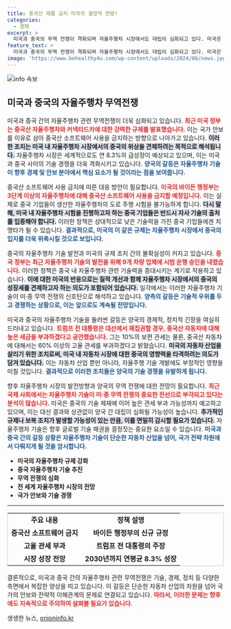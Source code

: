 ```yaml
---
title: 중국산 제품 금지 미국의 결정적 한방!
categories:
  - 경제
excerpt: >
  미국과 중국의 무역 전쟁이 격화되며 자율주행차 시장에서도 대립이 심화되고 있다. 미국은 중국산 소프트웨어 사용 금지와 고율 관세 부과를 예고, 대선 결과와 상관없이 갈등이 지속될 전망이다!
feature_text: >
  미국과 중국의 무역 전쟁이 격화되며 자율주행차 시장에서도 대립이 심화되고 있다. 미국은 중국산 소프트웨어 사용 금지와 고율 관세 부과를 예고, 대선 결과와 상관없이 갈등이 지속될 전망이다!
image: 'https://www.behealthy4u.com/wp-content/uploads/2024/06/news.jpg'
---
```


<p><img src="https://www.behealthy4u.com/wp-content/uploads/2024/06/news.jpg" alt="info 속보" /></p>

<h2 data-ke-size="size26">미국과 중국의 자율주행차 무역전쟁</h2>

<p data-ke-size="size16"></p>  

<p>미국과 중국 간의 자율주행차 관련 무역전쟁이 더욱 심화되고 있습니다. <b><span style="color: #ee2323;">최근 미국 정부는 중국산 자율주행차와 커넥티드카에 대한 강력한 규제를 발표했습니다.</span></b> 이는 국가 안보를 이유로 삼아 중국산 소프트웨어 사용을 금지하는 방향으로 나아가고 있습니다. <b><span style="background-color: #21538527;">이러한 조치는 미국 내 자율주행차 시장에서의 중국의 위상을 견제하려는 목적으로 해석됩니다.</span></b> 자율주행차 시장은 세계적으로도 연 8.3%의 급성장이 예상되고 있으며, 이는 미국과 중국 사이의 기술 경쟁을 더욱 격화시키고 있습니다. <b><span style="color: #1a5490;">양국의 갈등은 자율주행차 기술이 향후 경제 및 안보 분야에서 핵심 요소가 될 것이라는 점을 보여줍니다.</span></b></p>

<p data-ke-size="size16"></p>  

<p>중국산 소프트웨어 사용 금지에 따른 대응 방안이 필요합니다. <b><span style="color: #ee2323;">미국의 바이든 행정부는 3단계 이상의 자율주행차에 대해 중국산 소프트웨어 사용을 금지할 예정입니다.</span></b> 이는 실제로 중국 기업들이 생산한 자율주행차의 도로 주행 시험을 불가능하게 합니다. <b><span style="background-color: #21538527;">다시 말해, 미국 내 자율주행차 시험을 진행하고자 하는 중국 기업들은 반드시 자사 기술의 출처를 입증해야 합니다.</span></b> 이러한 정책은 상대적으로 낮은 기술력을 가진 중국 기업들에겐 치명타가 될 수 있습니다. <b><span style="color: #1a5490;">결과적으로, 미국의 이 같은 규제는 자율주행차 시장에서 중국의 입지를 더욱 위축시킬 것으로 보입니다.</span></b></p>

<p data-ke-size="size16"></p>  

<p>중국의 자율주행차 기술 발전과 미국의 규제 조치 간의 불확실성이 커지고 있습니다. <b><span style="color: #ee2323;">중국 정부는 최근 자율주행차 기술의 발전을 위해 9개 차량 업체에 시범 운행 승인을 내렸습니다.</span></b> 이러한 정책은 중국 내 자율주행차 관련 기술력을 증대시키는 계기로 작용하고 있습니다. <b><span style="background-color: #21538527;">이에 대한 미국의 반응으로는 질적 개선과 함께 자율주행차 시장에서의 중국의 성장세를 견제하고자 하는 의도가 포함되어 있습니다.</span></b> 일각에서는 이러한 자율주행차 기술이 미·중 무역 전쟁의 신호탄으로 해석하고 있습니다. <b><span style="color: #1a5490;">양측의 갈등은 기술적 우위를 두고 경쟁하는 상황으로, 이는 앞으로도 계속될 전망입니다.</span></b></p>

<p data-ke-size="size16"></p>  

<p>미국과 중국의 자율주행차 기술을 둘러싼 갈등은 양국의 경제적, 정치적 긴장을 여실히 드러내고 있습니다. <b><span style="color: #ee2323;">트럼프 전 대통령은 대선에서 재집권할 경우, 중국산 자동차에 대해 높은 세금을 부과하겠다고 공언했습니다.</span></b> 그는 10%의 보편 관세는 물론, 중국산 자동차에 대해서는 60% 이상의 고율 관세를 부과하겠다고 밝혔습니다. <b><span style="background-color: #21538527;">미국의 자동차 산업을 살리기 위한 조치로써, 미국 내 자동차 시장에 대한 중국의 영향력을 타격하려는 의도가 담겨 있습니다.</span></b> 이는 자동차 산업 뿐만 아니라, 자율주행 기술 개발에도 부정적인 영향을 미칠 것입니다. <b><span style="color: #1a5490;">결과적으로 이러한 조치들은 양국의 기술 경쟁을 유발하게 됩니다.</span></b></p>

<p data-ke-size="size16"></p>  

<p>향후 자율주행차 시장의 발전방향과 양국의 무역 전쟁에 대한 전망이 필요합니다. <b><span style="color: #ee2323;">최근 국제 사회에서는 자율주행차 기술이 미·중 무역 전쟁의 중요한 전선으로 부각되고 있다는 분석이 많습니다.</span></b> 미국은 중국의 기술 제재에 이어 높은 관세 부과 가능성까지 예고하고 있으며, 이는 대선 결과와 상관없이 양국 간 대립이 심화될 가능성이 높습니다. <b><span style="background-color: #21538527;">추가적인 규제나 보복 조치가 발생할 가능성이 있는 만큼, 이를 면밀히 감시할 필요가 있습니다.</span></b> 자율주행차 기술은 향후 글로벌 기술 패권을 결정짓는 중요한 요소일 수 있습니다. <b><span style="color: #1a5490;">미국과 중국 간의 갈등 상황은 자율주행차 기술이 단순한 자동차 산업을 넘어, 국가 전략 차원에서 다뤄지게 될 것을 암시합니다.</span></b></p>

<p data-ke-size="size16"></p>  

<ul>
  <li><b>미국의 자율주행차 규제 강화</b></li>
  <li><b>중국 자율주행차 기술 추진</b></li>
  <li><b>무역 전쟁의 심화</b></li>
  <li><b>전 세계 자율주행차 시장의 전망</b></li>
  <li><b>국가 안보와 기술 경쟁</b></li>
</ul>

<p data-ke-size="size16"></p>  

<hr />  

<table style="width: 100%; border-collapse: collapse; border: 1px solid #ccc;">
  <tr>
    <td style="text-align: center; height: 17px;"><b>주요 내용</b></td>
    <td style="text-align: center; height: 17px;"><b>정책 설명</b></td>
  </tr>
  <tr>
    <td style="text-align: center; height: 17px;"><b>중국산 소프트웨어 금지</b></td>
    <td style="text-align: center; height: 17px;"><b>바이든 행정부의 신규 규정</b></td>
  </tr>
  <tr>
    <td style="text-align: center; height: 17px;"><b>고율 관세 부과</b></td>
    <td style="text-align: center; height: 17px;"><b>트럼프 전 대통령의 주장</b></td>
  </tr>
  <tr>
    <td style="text-align: center; height: 17px;"><b>시장 성장 전망</b></td>
    <td style="text-align: center; height: 17px;"><b>2030년까지 연평균 8.3% 성장</b></td>
  </tr>
</table>

<p data-ke-size="size16"></p>  

<p>결론적으로, 미국과 중국 간의 자율주행차 관련 무역전쟁은 기술, 경제, 정치 등 다양한 측면에서 복잡한 양상을 띠고 있습니다. 이 갈등은 단순한 자동차 산업의 차원을 넘어 국가의 안보와 전략적 이해관계의 문제로 연결되고 있습니다. <b><span style="color: #ee2323;">따라서, 이러한 문제는 향후에도 지속적으로 주의하여 살펴볼 필요가 있습니다.</span></b></p>
생생한 뉴스, <a href="https://onioninfo.kr" rel="dofollow">onioninfo.kr</a>


